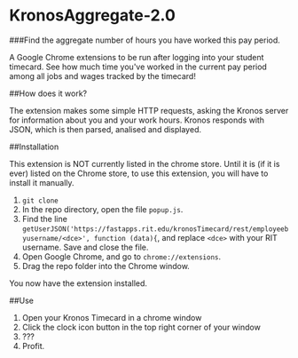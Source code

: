 # KronosAggregate-2.0

###Find the aggregate number of hours you have worked this pay period.

A Google Chrome extensions to be run after logging into your student timecard. See how much time you've worked in the current pay period among all jobs and wages tracked by the timecard!

##How does it work?

The extension makes some simple HTTP requests, asking the Kronos server for information about you and your work hours. Kronos responds with JSON, which is then parsed, analised and displayed.

##Installation

This extension is NOT currently listed in the chrome store. Until it is (if it is ever) listed on the Chrome store, to use this extension, you will have to install it manually.

1. `git clone`
2. In the repo directory, open the file `popup.js`.
3. Find the line `getUserJSON('https://fastapps.rit.edu/kronosTimecard/rest/employeebyusername/<dce>', function (data){`, and replace `<dce>` with your RIT username. Save and close the file.
4. Open Google Chrome, and go to `chrome://extensions`.
5. Drag the repo folder into the Chrome window.

You now have the extension installed.

##Use

1. Open your Kronos Timecard in a chrome window
2. Click the clock icon button in the top right corner of your window
3. ???
4. Profit.

